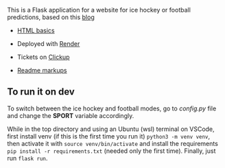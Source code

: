 This is a Flask application for a website for ice hockey or football predictions, based on this [blog](https://blog.miguelgrinberg.com/post/the-flask-mega-tutorial-part-i-hello-world)

- [HTML basics](https://en.wikipedia.org/wiki/HTML#Markup)

- Deployed with [Render](https://dashboard.render.com/)

- Tickets on [Clickup](https://app.clickup.com/9004043647/v/b/4-90040090140-2)

- [Readme markups](https://docs.github.com/en/get-started/writing-on-github/getting-started-with-writing-and-formatting-on-github/basic-writing-and-formatting-syntax)

## To run it on dev

To switch between the ice hockey and football modes, go to _config.py_ file and change the **SPORT** variable accordingly.

While in the top directory and using an Ubuntu (wsl) terminal on VSCode, first install venv (if this is the first time you run it) ````python3 -m venv venv````, then activate it with ````source venv/bin/activate```` and install the requirements ````pip install -r requirements.txt```` (needed only the first time). Finally, just run ````flask run````.